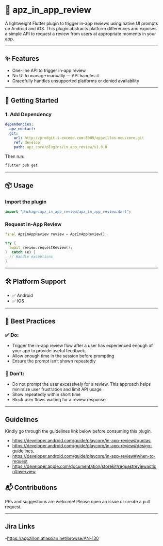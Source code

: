 # 🌟 apz_in_app_review

A lightweight Flutter plugin to trigger in-app reviews using native UI prompts on Android and iOS. This plugin abstracts platform differences and exposes a simple API to request a review from users at appropriate moments in your app.

---

## ✨ Features

- One-line API to trigger in-app review
- No UI to manage manually — API handles it
- Gracefully handles unsupported platforms or denied availability

---

## 🚀 Getting Started

### 1. Add Dependency

```yaml
dependencies:
  apz_contact:
  git:
    url: http://prodgit.i-exceed.com:8009/appzillon-neu/core.git
    ref: develop
    path: apz_core/plugins/in_app_review/v1.0.0
```

Then run:

```bash
flutter pub get
```

---

## 📦 Usage

### Import the plugin

```dart
import "package:apz_in_app_review/apz_in_app_review.dart";
```

### Request In-App Review

```dart
final ApzInAppReview review = ApzInAppReview();

try {
  await review.requestReview();
}  catch (e) {
  // Handle exceptions
}
```
---

## 🛠 Platform Support

- ✅ Android
- ✅ iOS

---

## 🧠 Best Practices
### ✅ Do:

- Trigger the in-app review flow after a user has experienced enough of your app to provide useful feedback.
- Allow enough time in the session before prompting
- Ensure the prompt isn’t shown repeatedly

### 🚫 Don't:

- Do not prompt the user excessively for a review. This approach helps minimize user frustration and 
  limit API usage 
- Show repeatedly within short time
- Block user flows waiting for a review response

---

## Guidelines

Kindly go through the guidelines link below before consuming this plugin.

 - https://developer.android.com/guide/playcore/in-app-review#quotas,
 - https://developer.android.com/guide/playcore/in-app-review#design-guidelines,
 - https://developer.android.com/guide/playcore/in-app-review#when-to-request
 - https://developer.apple.com/documentation/storekit/requestreviewaction#overview


## 📬 Contributions

PRs and suggestions are welcome! Please open an issue or create a pull request.

---
## Jira Links
-https://appzillon.atlassian.net/browse/AN-130

